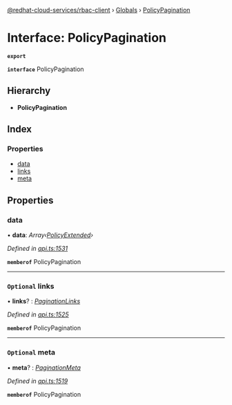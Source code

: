 [@redhat-cloud-services/rbac-client](../README.md) › [Globals](../globals.md) › [PolicyPagination](policypagination.md)

# Interface: PolicyPagination

**`export`** 

**`interface`** PolicyPagination

## Hierarchy

* **PolicyPagination**

## Index

### Properties

* [data](policypagination.md#data)
* [links](policypagination.md#optional-links)
* [meta](policypagination.md#optional-meta)

## Properties

###  data

• **data**: *Array‹[PolicyExtended](policyextended.md)›*

*Defined in [api.ts:1531](https://github.com/RedHatInsights/javascript-clients/blob/master/packages/rbac/api.ts#L1531)*

**`memberof`** PolicyPagination

___

### `Optional` links

• **links**? : *[PaginationLinks](paginationlinks.md)*

*Defined in [api.ts:1525](https://github.com/RedHatInsights/javascript-clients/blob/master/packages/rbac/api.ts#L1525)*

**`memberof`** PolicyPagination

___

### `Optional` meta

• **meta**? : *[PaginationMeta](paginationmeta.md)*

*Defined in [api.ts:1519](https://github.com/RedHatInsights/javascript-clients/blob/master/packages/rbac/api.ts#L1519)*

**`memberof`** PolicyPagination
